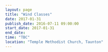 ```yaml
---
layout: page
title: "Wind Classes"
date: 2017-01-31
publish_date: 2016-07-11 09:00:00
start_date: 2017-01-31
end_date:
time: "TBC"
location: "Temple Methodist Church, Taunton"
---
```


